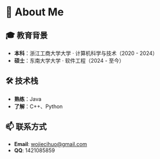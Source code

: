 # 👋 About Me

## 🎓 教育背景
- **本科**：浙江工商大学大学 · 计算机科学与技术（2020 - 2024）  
- **硕士**：东南大学大学 · 软件工程（2024 - 至今）  

## 🛠 技术栈
- **熟练**：Java  
- **了解**：C++、Python


## 📫 联系方式
- **Email**: wojiecihuo@gmail.com
- **QQ**: 1421085859
